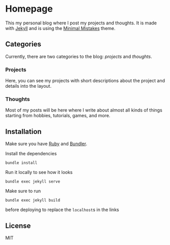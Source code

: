 # Homepage

This my personal blog where I post my projects and thoughts.
It is made with [Jekyll](https://jekyllrb.com/) and is using the [Minimal Mistakes](https://mmistakes.github.io/minimal-mistakes/) theme.

## Categories
Currently, there are two categories to the blog: *projects* and *thoughts*.

### Projects
Here, you can see my projects with short descriptions about the project and details into the layout.

### Thoughts
Most of my posts will be here where I write about almost all kinds of things starting from hobbies, tutorials, games, and more.

## Installation
Make sure you have [Ruby](https://www.ruby-lang.org/en/) and [Bundler](https://bundler.io/).

Install the dependencies
```
bundle install
```
Run it locally to see how it looks
```
bundle exec jekyll serve
```
Make sure to run
```
bundle exec jekyll build
```
before deploying to replace the `localhost`s in the links

## License
MIT
